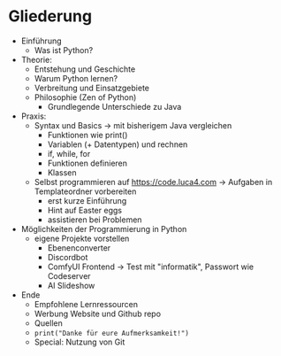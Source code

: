 # Gliederung

- Einführung
    - Was ist Python?
- Theorie:
    - Entstehung und Geschichte
    - Warum Python lernen?
    - Verbreitung und Einsatzgebiete
    - Philosophie (Zen of Python)
        - Grundlegende Unterschiede zu Java
- Praxis:
    - Syntax und Basics -> mit bisherigem Java vergleichen
        - Funktionen wie print()
        - Variablen (+ Datentypen) und rechnen
        - if, while, for
        - Funktionen definieren
        - Klassen
    - Selbst programmieren auf https://code.luca4.com -> Aufgaben in Templateordner vorbereiten
        - erst kurze Einführung
        - Hint auf Easter eggs
        - assistieren bei Problemen
- Möglichkeiten der Programmierung in Python
    - eigene Projekte vorstellen
        - Ebenenconverter
        - Discordbot
        - ComfyUI Frontend -> Test mit "informatik", Passwort wie Codeserver
        - AI Slideshow
- Ende
    - Empfohlene Lernressourcen
    - Werbung Website und Github repo
    - Quellen
    - `print("Danke für eure Aufmerksamkeit!")`
    - Special: Nutzung von Git